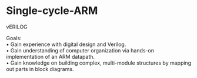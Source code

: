 # Single-cycle-ARM
vERILOG    

Goals:    
• Gain experience with digital design and Verilog.    
• Gain understanding of computer organization via hands-on implementation of an ARM datapath.    
• Gain knowledge on building complex, multi-module structures by mapping out parts in block diagrams.    

